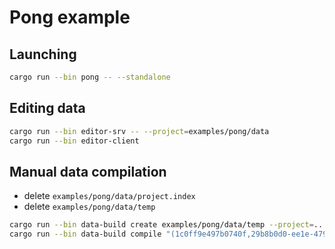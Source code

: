 # Pong example

## Launching

```sh
cargo run --bin pong -- --standalone
```

## Editing data

```sh
cargo run --bin editor-srv -- --project=examples/pong/data
cargo run --bin editor-client
```

## Manual data compilation

- delete `examples/pong/data/project.index`
- delete `examples/pong/data/temp`

```sh
cargo run --bin data-build create examples/pong/data/temp --project=..
cargo run --bin data-build compile "(1c0ff9e497b0740f,29b8b0d0-ee1e-4792-aca2-3b3a3ce63916)|1d9ddd99aad89045" --buildindex=examples/pong/data/temp --cas=examples/pong/data/temp --target=game --platform=windows --locale=en
```
